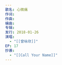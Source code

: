 ```yaml
---
歌名: 心微痛
作词: 
作曲: 
编曲: 
专辑: 
发行: 2018-01-26
演唱:
  - "[[曾咏欣]]"
EP: 17
抄袭:
  - "[[Call Your Name]]"
---
```

